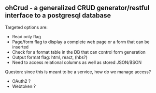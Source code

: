 ## ohCrud - a generalized CRUD generator/restful interface to a postgresql database

Targeted options are:

- Read only flag
- Page/form flag to display a complete web page or a form that can be inserted
- Check for a format table in the DB that can control form generation
- Output format flag: html, react, (hbs?)
- Need to access relational columns as well as stored JSON/BSON

Queston: since this is meant to be a service, how do we manage access?

- OAuth2 ?
- Webtoken ?

